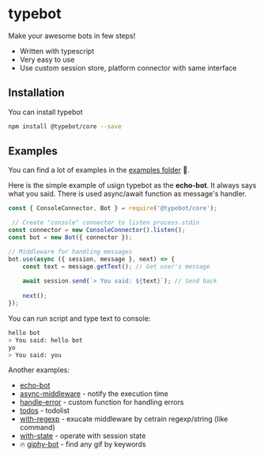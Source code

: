 # typebot

Make your awesome bots in few steps!

- Written with typescript
- Very easy to use
- Use custom session store, platform connector with same interface

## Installation

You can install typebot

```bash
npm install @typebot/core --save
```

## Examples

You can find a lot of examples in the [examples folder](https://github.com/noveogroup-amorgunov/typebot/tree/master/examples) :rocket:.

Here is the simple example of usign typebot as the **echo-bot**. It always says what you said. There is used async/await function as message's handler.

```js
const { ConsoleConnector, Bot } = require('@typebot/core');

 // Create "console" connector to listen process.stdin
const connector = new ConsoleConnector().listen();
const bot = new Bot({ connector });

// Middleware for handling messages
bot.use(async ({ session, message }, next) => {
    const text = message.getText(); // Get user's message
    
    await session.send(`> You said: ${text}`); // Send back
    
    next();
});
```

You can run script and type text to console:

```bash
hello bot
> You said: hello bot
yo
> You said: you
```

Another examples:

- [echo-bot](examples/echo-bot)
- [async-middleware](examples/async-middleware) - notify the execution time
- [handle-error](examples/handle-error) - custom function for handling errors
- [todos](examples/todos) - todolist
- [with-regexp](examples/with-regexp) - exucate middleware by cetrain regexp/string (like command)
- [with-state](examples/with-state) - operate with session state
- :fire: [giphy-bot](examples/giphy-bot) - find any gif by keywords
